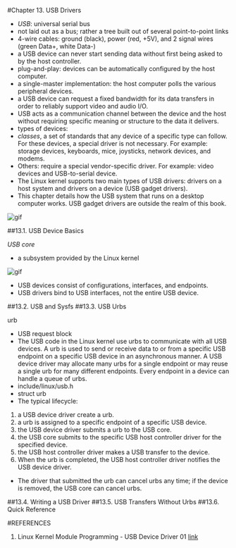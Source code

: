 #Chapter 13. USB Drivers

- _USB_: universal serial bus
- not laid out as a bus; rather a tree built out of several point-to-point links
- 4-wire cables: ground (black), power (red, +5V), and 2 signal wires (green Data+, white Data-)
- a USB device can never start sending data without first being asked to by the host controller.
- plug-and-play: devices can be automatically configured by the host computer.
- a single-master implementation: the host computer polls the various peripheral devices.
- a USB device can request a fixed bandwidth for its data transfers in order to reliably support video and audio I/O.
- USB acts as a communication channel between the device and the host without requiring specific meaning or structure to the data it delivers.
- types of devices: 
 - _classes_, a set of standards that any device of a specific type can follow. For these devices, a special driver is not necessary. For example: storage devices, keyboards, mice, joysticks, network devices, and modems.
 - Others: require a special vendor-specific driver. For example: video devices and USB-to-serial device.
- The Linux kernel supports two main types of USB drivers: drivers on a host system and drivers on a device (USB gadget drivers).
- This chapter details how the USB system that runs on a desktop computer works. USB gadget drivers are outside the realm of this book.

![gif](http://www.makelinux.net/ldd3/images/0596005903/figs/ldr3_1301.gif)

##13.1. USB Device Basics

_USB core_
- a subsystem provided by the Linux kernel

![gif](http://www.makelinux.net/ldd3/images/0596005903/figs/ldr3_1302.gif)

- USB devices consist of configurations, interfaces, and endpoints.
- USB drivers bind to USB interfaces, not the entire USB device.

##13.2. USB and Sysfs
##13.3. USB Urbs

urb
- USB request block
- The USB code in the Linux kernel use urbs to communicate with all USB devices. A urb is used to send or receive data to or from a specific USB endpoint on a specific USB device in an asynchronous manner. A USB device driver may allocate many urbs for a single endpoint or may reuse a single urb for many different endpoints. Every endpoint in a device can handle a queue of urbs.
- include/linux/usb.h
- struct urb
- The typical lifecycle:
 1. a USB device driver create a urb.
 2. a urb is assigned to a specific endpoint of a specific USB device.
 3. the USB device driver submits a urb to the USB core.
 4. the USB core submits to the specific USB host controller driver for the specified device.
 5. the USB host controller driver makes a USB transfer to the device.
 6. When the urb is completed, the USB host controller driver notifies the USB device driver.
- The driver that submitted the urb can cancel urbs any time; if the device is removed, the USB core can cancel urbs.






##13.4. Writing a USB Driver
##13.5. USB Transfers Without Urbs
##13.6. Quick Reference 

#REFERENCES
1. Linux Kernel Module Programming - USB Device Driver 01 [link](http://youtu.be/NYRhkGrt4Q4?list=PLM8zRjaI08aQKKdUIqObqLTp4o5A67pOy)
